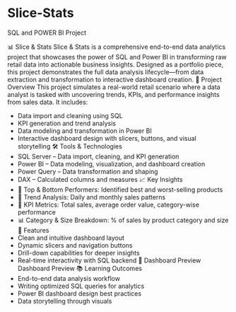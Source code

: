 # Slice-Stats
SQL and POWER BI Project

📊 Slice & Stats
Slice & Stats is a comprehensive end-to-end data analytics project that showcases the power of SQL and Power BI in transforming raw retail data into actionable business insights. Designed as a portfolio piece, this project demonstrates the full data analysis lifecycle—from data extraction and transformation to interactive dashboard creation.
🚀 Project Overview
This project simulates a real-world retail scenario where a data analyst is tasked with uncovering trends, KPIs, and performance insights from sales data. It includes:
- Data import and cleaning using SQL
- KPI generation and trend analysis
- Data modeling and transformation in Power BI
- Interactive dashboard design with slicers, buttons, and visual storytelling
🛠️ Tools & Technologies
- SQL Server – Data import, cleaning, and KPI generation
- Power BI – Data modeling, visualization, and dashboard creation
- Power Query – Data transformation and shaping
- DAX – Calculated columns and measures
📈 Key Insights
- 📌 Top & Bottom Performers: Identified best and worst-selling products
- 📆 Trend Analysis: Daily and monthly sales patterns
- 🧮 KPI Metrics: Total sales, average order value, category-wise performance
- 📊 Category & Size Breakdown: % of sales by product category and size
🧭 Features
- Clean and intuitive dashboard layout
- Dynamic slicers and navigation buttons
- Drill-down capabilities for deeper insights
- Real-time interactivity with SQL backend
📸 Dashboard Preview
Dashboard Preview
📚 Learning Outcomes
- End-to-end data analysis workflow
- Writing optimized SQL queries for analytics
- Power BI dashboard design best practices
- Data storytelling through visuals
